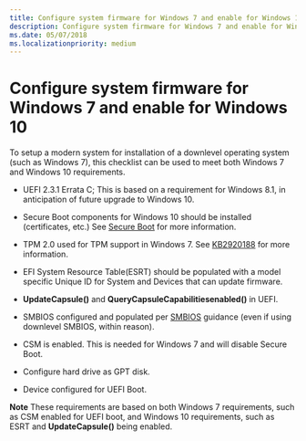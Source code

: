 ```yaml
---
title: Configure system firmware for Windows 7 and enable for Windows 10
description: Configure system firmware for Windows 7 and enable for Windows 10
ms.date: 05/07/2018
ms.localizationpriority: medium
---
```



# Configure system firmware for Windows 7 and enable for Windows 10


To setup a modern system for installation of a downlevel operating system (such as Windows 7), this checklist can be used to meet both Windows 7 and Windows 10 requirements.

- UEFI 2.3.1 Errata C; This is based on a requirement for Windows 8.1, in anticipation of future upgrade to Windows 10.

- Secure Boot components for Windows 10 should be installed (certificates, etc.) See [Secure Boot](secure-boot.md) for more information.

- TPM 2.0 used for TPM support in Windows 7. See [KB2920188](https://support.microsoft.com/kb/2920188) for more information.

- EFI System Resource Table(ESRT) should be populated with a model specific Unique ID for System and Devices that can update firmware.

- **UpdateCapsule()** and **QueryCapsuleCapabilitiesenabled()** in UEFI.

- SMBIOS configured and populated per [SMBIOS](smbios.md) guidance (even if using downlevel SMBIOS, within reason).

- CSM is enabled. This is needed for Windows 7 and will disable Secure Boot.

- Configure hard drive as GPT disk.

- Device configured for UEFI Boot.

**Note** These requirements are based on both Windows 7 requirements, such as CSM enabled for UEFI boot, and Windows 10 requirements, such as ESRT and **UpdateCapsule()** being enabled.


